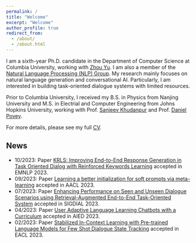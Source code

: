 ```yaml
---
permalink: /
title: "Welcome"
excerpt: "Welcome"
author_profile: true
redirect_from: 
  - /about/
  - /about.html
---
```




I am a sixth-year Ph.D. candidate in the Department of Computer Science at Columbia University, working with [Zhou Yu](https://www.cs.columbia.edu/~zhouyu/). I am also a member of the [Natural Language Processing (NLP) Group](http://www.cs.columbia.edu/nlp/people.cgi). My research mainly focuses on natural language generation and conversational AI. Particularly, I am interested in building task-oriented dialogue systems with limited resources. 

Prior to Columbia University, I received my B.S. in Physics from Nanjing University and M.S. in Electrial and Computer Engineering from Johns Hopkins University, working with Prof. [Sanjeev Khudanpur](https://www.clsp.jhu.edu/faculty-pages/sanjeev/) and Prof. [Daniel Povey](https://www.danielpovey.com/).

For more details, please see my full [CV](https://qbetterk.github.io/cv/).

## News
- 10/2023: Paper [KRLS: Improving End-to-End Response Generation in Task Oriented Dialog with Reinforced Keywords Learning](https://arxiv.org/abs/2211.16773) accepted in EMNLP 2023.
- 09/2023: Paper [Learning a better initialization for soft prompts via meta-learning](https://arxiv.org/abs/2205.12471) accepted in AACL 2023.
- 07/2023: Paper [Enhancing Performance on Seen and Unseen Dialogue Scenarios using Retrieval-Augmented End-to-End Task-Oriented System](https://arxiv.org/abs/2308.08169) accepted in SIGDIAL 2023.
- 04/2023: Paper [User Adaptive Language Learning Chatbots with a Curriculum](https://arxiv.org/abs/2304.05489) accepted in AIED 2023.
- 02/2023: Paper [Stabilized In-Context Learning with Pre-trained Language Models for Few Shot Dialogue State Tracking](https://arxiv.org/abs/2302.05932) accepted in EACL 2023.